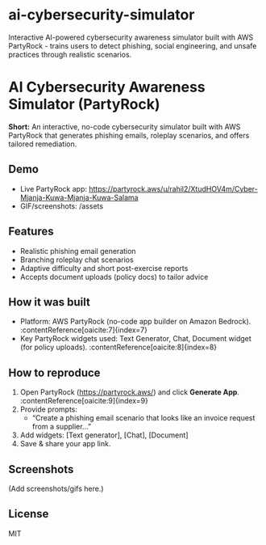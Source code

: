 # ai-cybersecurity-simulator
Interactive AI-powered cybersecurity awareness simulator built with AWS PartyRock - trains users to detect phishing, social engineering, and unsafe practices through realistic scenarios.
# AI Cybersecurity Awareness Simulator (PartyRock)

**Short:** An interactive, no-code cybersecurity simulator built with AWS PartyRock that generates phishing emails, roleplay scenarios, and offers tailored remediation.

## Demo
- Live PartyRock app: https://partyrock.aws/u/rahil2/XtudHOV4m/Cyber-Mjanja-Kuwa-Mjanja-Kuwa-Salama
- GIF/screenshots: /assets

## Features
- Realistic phishing email generation
- Branching roleplay chat scenarios
- Adaptive difficulty and short post-exercise reports
- Accepts document uploads (policy docs) to tailor advice

## How it was built
- Platform: AWS PartyRock (no-code app builder on Amazon Bedrock). :contentReference[oaicite:7]{index=7}
- Key PartyRock widgets used: Text Generator, Chat, Document widget (for policy uploads). :contentReference[oaicite:8]{index=8}

## How to reproduce
1. Open PartyRock (https://partyrock.aws/) and click **Generate App**. :contentReference[oaicite:9]{index=9}
2. Provide prompts:
   - “Create a phishing email scenario that looks like an invoice request from a supplier...”
3. Add widgets: [Text generator], [Chat], [Document]
4. Save & share your app link.

## Screenshots
(Add screenshots/gifs here.)

## License
MIT
